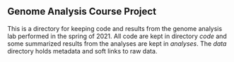 ## Genome Analysis Course Project
This is a directory for keeping code and results from the genome analysis lab performed in the spring of 2021. All code are kept in directory _code_ and some summarized results from the analyses are kept in _analyses_. The _data_ directory holds metadata and soft links to raw data.

